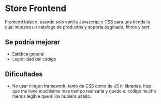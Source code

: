 # Store Frontend

Frontend básico, usando solo vanilla Javascript y CSS para una tienda la cual muestra un catalogo de productos y soporta paginado, filtros y sort.

## Se podría mejorar

- Estética general
- Legibilidad del código

## Dificultades

- No usar ningún framework, tanto de CSS como de JS ni librerías, hizo que me lleve muchísimo mas tiempo realizarla y quedo el código mucho menos legible que si los hubiera usado.